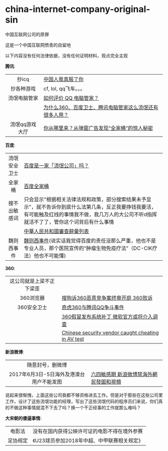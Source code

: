 # china-internet-company-original-sin
中国互联网公司的原罪

这是一个中国互联网愤青的自留地

以下内容没有任何法律依据，没有任何证明材料，观点完全主观

__腾讯__:

|  |  |
|:-------:| ----------- |
| 抄icq | [中国人我真服了你](http://blog.51.ca/u-279114/?p=32) |
| 抄各种游戏 | cf, lol, qq飞车。。。|
| 流氓电脑管家 | [如何评价 QQ 电脑管家？](https://www.zhihu.com/question/20760469) |
|  | [为什么360、百度卫士、腾讯电脑管家这么流氓还有很多人用？](https://www.zhihu.com/question/40195985) |
| 流氓qq游戏大厅 | [你从哪里来？从弹窗广告发现“全家桶”的惊人秘密](http://www.freebuf.com/articles/system/130226.html) |

__百度__:

|  |  |
|:-------:| ----------- |
| 流氓安全卫士 | [百度是一家「流氓公司」吗？](https://www.zhihu.com/question/21798796) |
| 全家桶 | [百度全家桶](https://zh.wikipedia.org/wiki/%E7%99%BE%E5%BA%A6%E5%85%A8%E5%AE%B6%E6%A1%B6)|
| 搜不出敏感词 | 只会显示"根据相关法律法规和政策，部分搜索结果未予显示"，就不告诉你到底什么法第几条，反正我要挣钱我要活，有可能触及红线的事情我不做，我几万人的大公司不听d指挥就活不了了，管你这个词背后有什么事情 |
|  | [中華人民共和國審查辭彙列表](https://zh.wikipedia.org/wiki/%E4%B8%AD%E8%8F%AF%E4%BA%BA%E6%B0%91%E5%85%B1%E5%92%8C%E5%9C%8B%E5%AF%A9%E6%9F%A5%E8%BE%AD%E5%BD%99%E5%88%97%E8%A1%A8) |
| 魏则西事件 | [魏则西事件](https://zh.wikipedia.org/wiki/%E9%AD%8F%E5%88%99%E8%A5%BF%E4%BA%8B%E4%BB%B6)(说实话我觉得百度的责任没那么严重，他也不是专业人员，那个医院宣传的“肿瘤生物免疫疗法”（DC-CIK疗法）他也不可能懂) |

__360__:

|  |  |
|:-------:| ----------- |
| 这公司就是上梁不正下梁歪 | |
| 360浏览器 | [搜狗诉360恶意竞争案终审开庭 360败诉](http://tech.163.com/15/1118/17/B8NHNC59000915BF.html) |
| 360安全卫士 | [奇虎360与腾讯QQ争斗事件](https://zh.wikipedia.org/wiki/%E5%A5%87%E8%99%8E360%E4%B8%8E%E8%85%BE%E8%AE%AFQQ%E4%BA%89%E6%96%97%E4%BA%8B%E4%BB%B6) |
|  | [360假冒发布系统补丁 微软官方或将介入调查](http://news.mydrivers.com/1/236/236409.htm) |
|  | [Chinese security vendor caught cheating in AV test](https://www.itnews.com.au/news/chinese-security-vendor-caught-cheating-in-av-test-403418) |


__新浪微博__:

|  |  |
|:-------:| ----------- |
| 随意封号，删微博 | |
| 2017年6月3日-5日海外及港澳台用户不能发图 | [六四敏感期 新浪微博禁海外網民發圖和視頻](http://www.epochtimes.com/b5/17/6/3/n9221523.htm)|

说起来很惭愧，上面这些公司我都不够资格进去工作。但是对于那些在这些公司里工作，设计了这些流氓功能的经理，写出了这些流氓代码的程序员们来说，你们真的不做这种事情就混不下去了吗？换一个干正经事的工作就那么难吗？  

__大宋朝的傻逼事情__:

|  |  |
|:-------:| ----------- |
| 电影法 | 没有在国内获得公映许可证的电影不得在境外参赛|
| 足协规定 | 《U23球员参加2018年中超、中甲联赛相关规定》|

